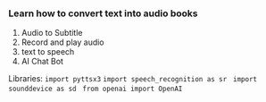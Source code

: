### Learn how to convert text into audio books 
1. Audio to Subtitle
2. Record and play audio
3. text to speech
4. AI Chat Bot

Libraries: 
```import pyttsx3```
```import speech_recognition as sr```
``` import sounddevice as sd```
``` from openai import OpenAI```
